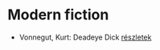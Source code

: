 # Modern fiction

- Vonnegut, Kurt: Deadeye Dick [részletek](_details/Vonnegut%2C%20Kurt.md#id_1616)
